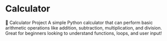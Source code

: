 # Calculator
 🧮 Calculator Project A simple Python calculator that can perform basic arithmetic operations like addition, subtraction, multiplication, and division. Great for beginners looking to understand functions, loops, and user input!
